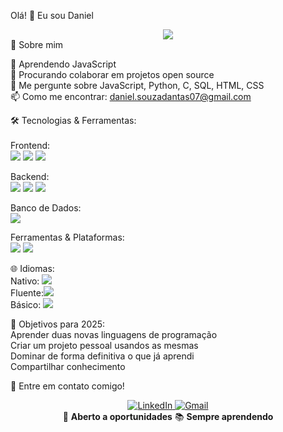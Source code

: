 Olá! 👋 Eu sou Daniel
<div align="center">
  <img src="https://readme-typing-svg.herokuapp.com/?lines=Apaixonado+por+Tecnologia;Sempre+Aprendendo!&center=true&size=25&color=58A6FF">
</div>
🚀 Sobre mim

🌱 Aprendendo JavaScript <br> 
👯 Procurando colaborar em projetos open source <br>
💬 Me pergunte sobre JavaScript, Python, C, SQL, HTML, CSS <br> 
📫 Como me encontrar: daniel.souzadantas07@gmail.com <br>

🛠️ Tecnologias & Ferramentas: <br> <br> 
Frontend: <br> 
<img src="https://img.shields.io/badge/-HTML5-E34F26?style=flat-square&logo=html5&logoColor=white"/>
<img src="https://img.shields.io/badge/-CSS3-1572B6?style=flat-square&logo=css3"> 
<img src="https://img.shields.io/badge/-JavaScript-F7DF1E?style=flat-square&logo=javascript&logoColor=black"/> 

Backend: <br> 
<img src="https://img.shields.io/badge/-Python-3776AB?style=flat-square&logo=python&logoColor=white"/>
<img src="https://img.shields.io/badge/-C-A8B9CC?style=flat-square&logo=c&logoColor=black" /> 
<img src="https://img.shields.io/badge/-PHP-777BB4?style=flat-square&logo=php&logoColor=white"/>

Banco de Dados: <br>
<img src ="https://img.shields.io/badge/-MySQL-4479A1?style=flat-square&logo=mysql&logoColor=white"/> <br>

Ferramentas & Plataformas: <br> 
<img src="https://img.shields.io/badge/-Git-F05032?style=flat-square&logo=git&logoColor=white"/> 
<img src="https://img.shields.io/badge/-VS%20Code-007ACC?style=flat-square&logo=visual-studio-code&logoColor=white"/> 

🌐 Idiomas: <br> 
 Nativo: <img src = "https://img.shields.io/badge/-Portugu%C3%AAs-009739?style=flat-square&logo=brazil&logoColor=white"/> <br> 
 Fluente: ​<img src = "https://img.shields.io/badge/-Ingl%C3%AAs-012169?style=flat-square&logo=unitedkingdom&logoColor=white"/> <br> 
 Básico: <img src = "https://img.shields.io/badge/-Russo-0036A7?style=flat-square&logo=russia&logoColor=white"/> <br> 

🎯 Objetivos para 2025: <br> 
 Aprender duas novas linguagens de programação <br> 
 Criar um projeto pessoal usandos as mesmas <br> 
 Dominar de forma definitiva o que já aprendi <br> 
 Compartilhar conhecimento <br> 

 🤝 Entre em contato comigo!
 <div align="center">
  <a href=(https://www.linkedin.com/in/daniel-silva-dantas-de-souza-041342322/) target="_blank">
    <img src="https://img.shields.io/badge/-LinkedIn-0077B5?style=for-the-badge&logo=linkedin&logoColor=white" alt="LinkedIn"/>
  </a>
  
  <a href="mailto:daniel.souzadantas07@gmail.com" target="_blank">
    <img src="https://img.shields.io/badge/-Gmail-D14836?style=for-the-badge&logo=gmail&logoColor=white" alt="Gmail"/>
  </a>
  </div>

  <div align="center">
  💼 <strong>Aberto a oportunidades</strong>
  📚 <strong>Sempre aprendendo</strong>
</div>
